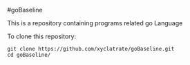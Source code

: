 #goBaseline

This is a repository containing programs related go Language

To clone this repository:

```
git clone https://github.com/xyclatrate/goBaseline.git
cd goBaseline/
```


